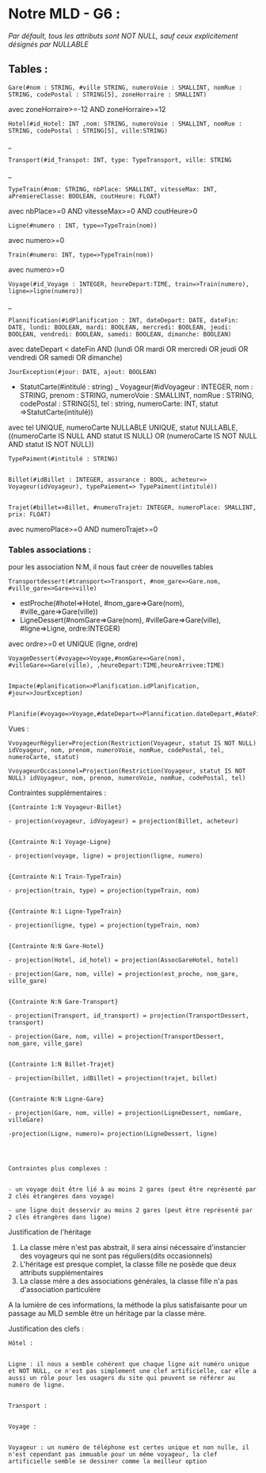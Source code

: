 # Notre MLD - G6 :



_Par défault, tous les attributs sont NOT NULL, sauf ceux explicitement désignés par NULLABLE_

## Tables :

    Gare(#nom : STRING, #ville STRING, numeroVoie : SMALLINT, nomRue : STRING, codePostal : STRING[5], zoneHorraire : SMALLINT) 

avec zoneHorraire>=-12 AND zoneHorraire>=12 

    Hotel(#id_Hotel: INT ,nom: STRING, numeroVoie : SMALLINT, nomRue : STRING, codePostal : STRING[5], ville:STRING)
_

    Transport(#id_Transpot: INT, type: TypeTransport, ville: STRING
_

    TypeTrain(#nom: STRING, nbPlace: SMALLINT, vitesseMax: INT, aPremiereClasse: BOOLEAN, coutHeure: FLOAT)

avec nbPlace>=0 AND vitesseMax>=0 AND coutHeure>0

    Ligne(#numero : INT, type=>TypeTrain(nom))

avec numero>=0

    Train(#numero: INT, type=>TypeTrain(nom))

avec numero>=0

    Voyage(#id_Voyage : INTEGER, heureDepart:TIME, train=>Train(numero), ligne=>ligne(numero))
_

    Plannification(#idPlanification : INT, dateDepart: DATE, dateFin: DATE, lundi: BOOLEAN, mardi: BOOLEAN, mercredi: BOOLEAN, jeudi: BOOLEAN, vendredi: BOOLEAN, samedi: BOOLEAN, dimanche: BOOLEAN)

avec dateDepart < dateFin AND (lundi OR mardi OR mercredi OR jeudi OR vendredi OR samedi OR dimanche)

    JourException(#jour: DATE, ajout: BOOLEAN)
-
    StatutCarte(#intitulé : string)
_
    Voyageur(#idVoyageur : INTEGER, nom : STRING, prenom : STRING, numeroVoie : SMALLINT, nomRue : STRING, codePostal : STRING[5], tel : string, numeroCarte: INT, statut =>StatutCarte(intitulé))

avec tel UNIQUE, numeroCarte NULLABLE UNIQUE, statut NULLABLE, ((numeroCarte IS NULL AND statut IS NULL) OR (numeroCarte IS NOT NULL AND statut IS NOT NULL))

    TypePaiment(#intitulé : STRING)


    Billet(#idBillet : INTEGER, assurance : BOOL, acheteur=> Voyageur(idVoyageur), typePaiement=> TypePaiment(intitulé)) 


    Trajet(#billet=>Billet, #numeroTrajet: INTEGER, numeroPlace: SMALLINT, prix: FLOAT)

avec numeroPlace>=0 AND numeroTrajet>=0

### Tables associations : 

pour les association N:M, il nous faut créer de nouvelles tables 

    Transportdessert(#transport=>Transport, #nom_gare=>Gare.nom, #ville_gare=>Gare=>ville)
-
    estProche(#hotel=>Hotel, #nom_gare=>Gare(nom), #ville_gare=>Gare(ville))
-
    LigneDessert(#nomGare=>Gare(nom), #villeGare=>Gare(ville), #ligne=>Ligne, ordre:INTEGER)

avec ordre>=0 et UNIQUE (ligne, ordre)

    VoyageDessert(#voyage=>Voyage,#nomGare=>Gare(nom), #villeGare=>Gare(ville), ,heureDepart:TIME,heureArrivee:TIME)


    Impacte(#planification=>Planification.idPlanification, #jour=>JourException)


    Planifie(#voyage=>Voyage,#dateDepart=>Plannification.dateDepart,#dateFin=>Plannification.dateFin)


Vues : 

    VvoyageurRégylier=Projection(Restriction(Voyageur, statut IS NOT NULL) idVoyageur, nom, prenom, numeroVoie, nomRue, codePostal, tel, numeroCarte, statut)

    VvoyageurOccasionnel=Projection(Restriction(Voyageur, statut IS NOT NULL) idVoyageur, nom, prenom, numeroVoie, nomRue, codePostal, tel)


Contraintes supplémentaires : 

    {Contrainte 1:N Voyageur-Billet}

    - projection(voyageur, idVoyageur) = projection(Billet, acheteur)


    {Contrainte N:1 Voyage-Ligne}

    - projection(voyage, ligne) = projection(ligne, numero)


    {Contrainte N:1 Train-TypeTrain}

    - projection(train, type) = projection(typeTrain, nom)


    {Contrainte N:1 Ligne-TypeTrain}

    - projection(ligne, type) = projection(typeTrain, nom)


    {Contrainte N:N Gare-Hotel}

    - projection(Hotel, id_hotel) = projection(AssocGareHotel, hotel)

    - projection(Gare, nom, ville) = projection(est_proche, nom_gare, ville_gare)


    {Contrainte N:N Gare-Transport}

    - projection(Transport, id_transport) = projection(TransportDessert, transport)

    - projection(Gare, nom, ville) = projection(TransportDessert, nom_gare, ville_gare)


    {Contrainte 1:N Billet-Trajet}

    - projection(billet, idBillet) = projection(trajet, billet)


    {Contrainte N:N Ligne-Gare}

    - projection(Gare, nom, ville) = projection(LigneDessert, nomGare, villeGare)

    -projection(Ligne, numero)= projection(LigneDessert, ligne)




    Contraintes plus complexes :


    - un voyage doit être lié à au moins 2 gares (peut être représenté par 2 clés étrangères dans voyage)

    - une ligne doit desservir au moins 2 gares (peut être représenté par 2 clés étrangères dans ligne)



Justification de l'héritage
1. La classe mère n'est pas abstrait, il sera ainsi nécessaire d'instancier des voyageurs qui ne sont pas réguliers(dits occasionnels)
2. L'héritage est presque complet, la classe fille ne posède que deux attributs supplémentaires
3. La classe mère a des associations générales, la classe fille n'a pas d'association particulère

A la lumière de ces informations,  la méthode la plus satisfaisante pour un passage au MLD semble être un héritage par la classe mère. 


Justification des clefs :

    Hôtel :


    Ligne : il nous a semble cohérent que chaque ligne ait numéro unique et NOT NULL, ce n'est pas simplement une clef artificielle, car elle a aussi un rôle pour les usagers du site qui peuvent se référer au numéro de ligne.


    Transport : 


    Voyage :


    Voyageur : un numéro de téléphone est certes unique et non nulle, il n'est cependant pas immuable pour un même voyageur, la clef artificielle semble se dessiner comme la meilleur option
